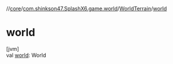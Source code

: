 //[core](../../../index.md)/[com.shinkson47.SplashX6.game.world](../index.md)/[WorldTerrain](index.md)/[world](world.md)

# world

[jvm]\
val [world](world.md): World
